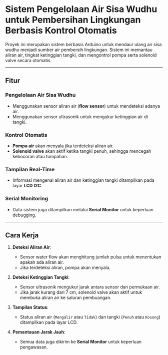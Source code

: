 # Sistem Pengelolaan Air Sisa Wudhu untuk Pembersihan Lingkungan Berbasis Kontrol Otomatis

Proyek ini merupakan sistem berbasis Arduino untuk mendaur ulang air sisa wudhu menjadi sumber air pembersih lingkungan. Sistem ini memantau aliran air, tingkat ketinggian tangki, dan mengontrol pompa serta solenoid valve secara otomatis.

---

## Fitur

### Pengelolaan Air Sisa Wudhu
- Menggunakan sensor aliran air (**flow sensor**) untuk mendeteksi adanya air.
- Menggunakan sensor ultrasonik untuk mengukur ketinggian air di tangki.

### Kontrol Otomatis
- **Pompa air** akan menyala jika terdeteksi aliran air.
- **Solenoid valve** akan aktif ketika tangki penuh, sehingga mencegah kebocoran atau tumpahan.

### Tampilan Real-Time
- Informasi mengenai aliran air dan ketinggian tangki ditampilkan pada layar **LCD I2C**.

### Serial Monitoring
- Data sistem juga ditampilkan melalui **Serial Monitor** untuk keperluan debugging.

---

## Cara Kerja
1. **Deteksi Aliran Air**:
   - Sensor water flow akan menghitung jumlah pulsa untuk menentukan apakah ada aliran air.
   - Jika terdeteksi aliran, pompa akan menyala.

2. **Deteksi Ketinggian Tangki**:
   - Sensor ultrasonik mengukur jarak antara sensor dan permukaan air.
   - Jika jarak kurang dari 7 cm, solenoid valve akan aktif untuk membuka aliran air ke saluran pembuangan.

3. **Tampilan Status**:
   - Status aliran air (`Mengalir` atau `Tidak`) dan tangki (`Penuh` atau `Kosong`) ditampilkan pada layar LCD.

4. **Pemantauan Jarak Jauh**:
   - Semua data juga dikirim ke **Serial Monitor** untuk keperluan pengawasan.
